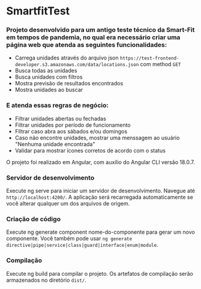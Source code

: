 # SmartfitTest

### Projeto desenvolvido para um antigo teste técnico da Smart-Fit em tempos de pandemia, no qual era necessário criar uma página web que atenda as seguintes funcionalidades:
- Carrega unidades através do arquivo json `https://test-frontend-developer.s3.amazonaws.com/data/locations.json` com method `GET`
- Busca todas as unidades
- Busca unidades com filtros
- Mostra previsão de resultados encontrados
- Mostra unidades ao buscar

### E atenda essas regras de negócio:
- Filtrar unidades abertas ou fechadas
- Filtrar unidades por período de funcionamento
- FIltrar caso abra aos sábados e/ou domingos
- Caso não encontre unidades, mostrar uma menssagem ao usuário "Nenhuma unidade encontrada"
- Validar para mostrar ícones corretos de acordo com o status

O projeto foi realizado em Angular, com auxílio do Angular CLI versão 18.0.7.

### Servidor de desenvolvimento
Execute ng serve para iniciar um servidor de desenvolvimento. Navegue até `http://localhost:4200/`. A aplicação será recarregada automaticamente se você alterar qualquer um dos arquivos de origem.

### Criação de código
Execute ng generate component nome-do-componente para gerar um novo componente. Você também pode usar `ng generate directive|pipe|service|class|guard|interface|enum|module`.

### Compilação
Execute ng build para compilar o projeto. Os artefatos de compilação serão armazenados no diretório `dist/`.
